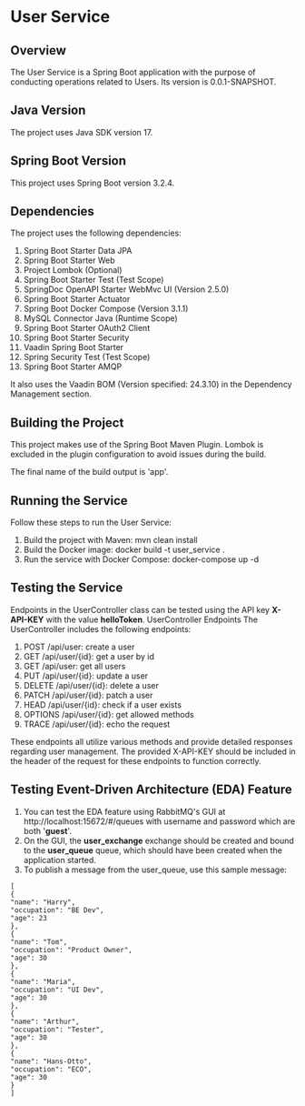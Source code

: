 # User Service

## Overview
The User Service is a Spring Boot application with the purpose of conducting operations related to Users. Its version is 0.0.1-SNAPSHOT.

## Java Version
The project uses Java SDK version 17.

## Spring Boot Version
This project uses Spring Boot version 3.2.4.

## Dependencies

The project uses the following dependencies:

1. Spring Boot Starter Data JPA
2. Spring Boot Starter Web
3. Project Lombok (Optional)
4. Spring Boot Starter Test (Test Scope)
5. SpringDoc OpenAPI Starter WebMvc UI (Version 2.5.0)
6. Spring Boot Starter Actuator
7. Spring Boot Docker Compose (Version 3.1.1)
8. MySQL Connector Java (Runtime Scope)
9. Spring Boot Starter OAuth2 Client
10. Spring Boot Starter Security
11. Vaadin Spring Boot Starter
12. Spring Security Test (Test Scope)
13. Spring Boot Starter AMQP

It also uses the Vaadin BOM (Version specified: 24.3.10) in the Dependency Management section.

## Building the Project

This project makes use of the Spring Boot Maven Plugin. Lombok is excluded in the plugin configuration to avoid issues during the build.

The final name of the build output is 'app'.

## Running the Service

Follow these steps to run the User Service:

1. Build the project with Maven: mvn clean install
2. Build the Docker image: docker build -t user_service .
3. Run the service with Docker Compose: docker-compose up -d

## Testing the Service
Endpoints in the UserController class can be tested using the API key **X-API-KEY** with the value **helloToken**.
UserController Endpoints
The UserController includes the following endpoints:
1. POST /api/user: create a user
2. GET /api/user/{id}: get a user by id
3. GET /api/user: get all users
4. PUT /api/user/{id}: update a user
5. DELETE /api/user/{id}: delete a user
6. PATCH /api/user/{id}: patch a user
7. HEAD /api/user/{id}: check if a user exists
8. OPTIONS /api/user/{id}: get allowed methods
9. TRACE /api/user/{id}: echo the request 

These endpoints all utilize various methods and provide detailed responses regarding user management. The provided X-API-KEY should be included in the header of the request for these endpoints to function correctly.

## Testing Event-Driven Architecture (EDA) Feature
1. You can test the EDA feature using RabbitMQ's GUI at http://localhost:15672/#/queues with username and password which are both '**guest**'.
2. On the GUI, the **user_exchange** exchange should be created and bound to the **user_queue** queue, which should have been created when the application started.
3. To publish a message from the user_queue, use this sample message:

```
[
{
"name": "Harry",
"occupation": "BE Dev",
"age": 23
},
{
"name": "Tom",
"occupation": "Product Owner",
"age": 30
},
{
"name": "Maria",
"occupation": "UI Dev",
"age": 30
},
{
"name": "Arthur",
"occupation": "Tester",
"age": 30
},
{
"name": "Hans-Otto",
"occupation": "ECO",
"age": 30
}
]
```